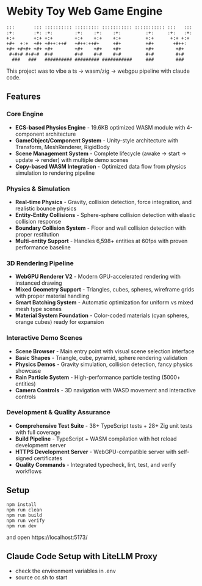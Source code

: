 # Webity Toy Web Game Engine

```
:::       ::: :::::::::: ::::::::: ::::::::::: ::::::::::: :::   :::
:+:       :+: :+:        :+:    :+:    :+:         :+:     :+:   :+:
+:+       +:+ +:+        +:+    +:+    +:+         +:+      +:+ +:+
+#+  +:+  +#+ +#++:++#   +#++:++#+     +#+         +#+       +#++:
+#+ +#+#+ +#+ +#+        +#+    +#+    +#+         +#+        +#+
 #+#+# #+#+#  #+#        #+#    #+#    #+#         #+#        #+#
  ###   ###   ########## ######### ###########     ###        ###
```

This project was to vibe a ts -> wasm/zig -> webgpu pipeline with claude code.

## Features

### Core Engine
- **ECS-based Physics Engine** - 19.6KB optimized WASM module with 4-component architecture
- **GameObject/Component System** - Unity-style architecture with Transform, MeshRenderer, RigidBody
- **Scene Management System** - Complete lifecycle (awake → start → update → render) with multiple demo scenes
- **Copy-based WASM Integration** - Optimized data flow from physics simulation to rendering pipeline

### Physics & Simulation
- **Real-time Physics** - Gravity, collision detection, force integration, and realistic bounce physics
- **Entity-Entity Collisions** - Sphere-sphere collision detection with elastic collision response
- **Boundary Collision System** - Floor and wall collision detection with proper restitution
- **Multi-entity Support** - Handles 6,598+ entities at 60fps with proven performance baseline

### 3D Rendering Pipeline
- **WebGPU Renderer V2** - Modern GPU-accelerated rendering with instanced drawing
- **Mixed Geometry Support** - Triangles, cubes, spheres, wireframe grids with proper material handling
- **Smart Batching System** - Automatic optimization for uniform vs mixed mesh type scenes
- **Material System Foundation** - Color-coded materials (cyan spheres, orange cubes) ready for expansion

### Interactive Demo Scenes
- **Scene Browser** - Main entry point with visual scene selection interface
- **Basic Shapes** - Triangle, cube, pyramid, sphere rendering validation
- **Physics Demos** - Gravity simulation, collision detection, fancy physics showcase
- **Rain Particle System** - High-performance particle testing (5000+ entities)
- **Camera Controls** - 3D navigation with WASD movement and interactive controls

### Development & Quality Assurance
- **Comprehensive Test Suite** - 38+ TypeScript tests + 28+ Zig unit tests with full coverage
- **Build Pipeline** - TypeScript + WASM compilation with hot reload development server
- **HTTPS Development Server** - WebGPU-compatible server with self-signed certificates
- **Quality Commands** - Integrated typecheck, lint, test, and verify workflows

## Setup
```
npm install
npm run clean
npm run build
npm run verify
npm run dev
```

and open https://localhost:5173/


## Claude Code Setup with LiteLLM Proxy

- check the environment variables in .env
- source cc.sh to start
